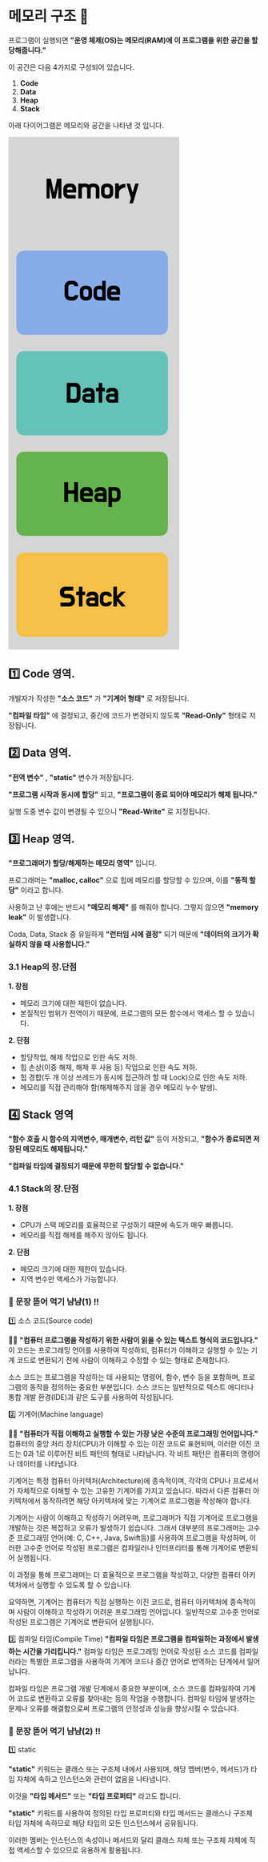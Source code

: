 # 메모리 구조 🧩

프로그램이 실행되면 **"운영 체제(OS)는 메모리(RAM)에 이 프로그램을 위한 공간을 할당해줍니다."**

이 공간은 다음 4가지로 구성되어 있습니다.

1. **Code**
2. **Data**
3. **Heap**
4. **Stack**

아래 다이어그램은 메모리와 공간을 나타낸 것 입니다.

<img src = "https://github.com/devKobe24/images/blob/main/memory-struct.png?raw=true"><br>

## 1️⃣ Code 영역.

개발자가 작성한 **"소스 코드"** 가 **"기계어 형태"** 로 저장됩니다.

**"컴파일 타임"** 에 결정되고, 중간에 코드가 변경되지 않도록 **"Read-Only"** 형태로 저장됩니다.

## 2️⃣ Data 영역.

**"전역 변수"** , **"static"** 변수가 저장됩니다.

**"프로그램 시작과 동시에 할당"** 되고,
**"프로그램이 종료 되어야 메모리가 해제 됩니다."**

실행 도중 변수 값이 변경될 수 있으니 **"Read-Write"** 로 지정됩니다.

## 3️⃣ Heap 영역.

**"프로그래머가 할당/해제하는 메모리 영역"** 입니다.

프로그래머는 **"malloc, calloc"** 으로 힙에 메모리를 할당할 수 있으며,
이를 **"동적 할당"** 이라고 합니다.

사용하고 난 후에는 반드시 **"메모리 해제"** 를 해줘야 합니다.
그렇지 않으면 **"memory leak"** 이 발생합니다.

Coda, Data, Stack 중 유일하게 **"런터임 시에 결정"** 되기 때문에
**"데이터의 크기가 확실하지 않을 때 사용합니다."** 

### 3.1 Heap의 장.단점

**1. 장점**
- 메모리 크기에 대한 제한이 없습니다.
- 본질적인 범위가 전역이기 때문에, 프로그램의 모든 함수에서 액세스 할 수 있습니다.

**2. 단점**
- 할당작업, 해제 작업으로 인한 속도 저하.
- 힙 손상(이중 해제, 해제 후 사용 등) 작업으로 인한 속도 저하.
- 힙 경합(두 개 이상 쓰레드가 동시에 접근하려 할 때 Lock)으로 인한 속도 저하.
- 메모리를 직접 관리해야 함(해제해주지 않을 경우 메모리 누수 발생).

## 4️⃣ Stack 영역

**"함수 호출 시 함수의 지역변수, 매개변수, 리턴 값"** 등이 저장되고,
**"함수가 종료되면 저장된 메모리도 해제됩니다."**

**"컴파일 타임에 결정되기 때문에 무한히 할당할 수 없습니다."**

### 4.1 Stack의 장.단점

**1. 장점**
- CPU가 스택 메모리를 효율적으로 구성하기 때문에 속도가 매우 빠릅니다.
- 메모리를 직접 해제를 해주지 않아도 됩니다.

**2. 단점**
- 메모리 크기에 대한 제한이 있습니다.
- 지역 변수만 액세스가 가능합니다.

### 🍗 문장 뜯어 먹기 냠냠(1) !!

1️⃣ 소스 코드(Source code)

🙋‍♂️ **"컴퓨터 프로그램을 작성하기 위한 사람이 읽을 수 있는 텍스트 형식의 코드입니다."**
이 코드는 프로그래밍 언어를 사용하여 작성하되, 컴퓨터가 이해하고 실행할 수 있는 기계 코드로 변환되기 전에 사람이 이해하고 수정할 수 있는 형태로 존재합니다.

소스 코드는 프로그램을 작성하는 데 사용되는 명령어, 함수, 변수 등을 포함하며, 프로그램의 동작을 정의하는 중요한 부분입니다.
소스 코드는 일반적으로 텍스트 에디터나 통합 개발 환경(IDE)과 같은 도구를 사용하여 작성됩니다.

2️⃣ 기계어(Machine language)

🙋‍♂️ **"컴퓨터가 직접 이해하고 실행할 수 있는 가장 낮은 수준의 프로그래밍 언어입니다."**
컴퓨터의 중앙 처리 장치(CPU)가 이해할 수 있는 이진 코드로 표현되며, 이러한 이진 코드는 0과 1로 이루어진 비트 패턴의 형태로 나타납니다.
각 비트 패턴은 컴퓨터의 명령어나 데이터를 나타냅니다.

기계어는 특정 컴퓨터 아키텍처(Architecture)에 종속적이며, 각각의 CPU나 프로세서가 자체적으로 이해할 수 있는 고유한 기계어를 가지고 있습니다.
따라서 다른 컴퓨터 아키텍처에서 동작하려면 해당 아키텍처에 맞는 기계어로 프로그램을 작성해야 합니다.

기계어는 사람이 이해하고 작성하기 어려우며, 프로그래머가 직접 기계어로 프로그램을 개발하는 것은 복잡하고 오류가 발생하기 쉽습니다.
그래서 대부분의 프로그래머는 고수준 프로그래밍 언어(예: C, C++, Java, Swift등)를 사용하여 프로그램을 작성하며, 이러한 고수준 언어로 작성된 프로그램은 컴파일러나 인터프리터를 통해 기계어로 변환되어 실행됩니다.

이 과정을 통해 프로그래머는 더 효율적으로 프로그램을 작성하고, 다양한 컴퓨터 아키텍처에서 실행할 수 있도록 할 수 있습니다.

요약하면, 기계어는 컴퓨터가 직접 실행하는 이진 코드로, 컴퓨터 아키텍처에 종속적이며 사람이 이해하고 작성하기 어려운 프로그래밍 언어입니다.
일반적으로 고수준 언어로 작성된 프로그램은 기계어로 변환되어 실행됩니다.

3️⃣ 컴파일 타임(Compile Time)
**"컴파일 타임은 프로그램을 컴파일하는 과정에서 발생하는 시간을 가리킵니다."**
컴파일 타임은 프로그래밍 언어로 작성된 소스 코드를 컴파일러라는 특별한 프로그램을 사용하여 기계어 코드나 중간 언어로 번역하는 단계에서 일어납니다.

컴파일 타임은 프로그램 개발 단계에서 중요한 부분이며, 소스 코드를 컴파일하여 기계어 코드로 변환하고 오류를 찾아내는 등의 작업을 수행합니다.
컴파일 타임에 발생하는 문제나 오류를 해결함으로써 프로그램의 안정성과 성능을 향상시킬 수 있습니다.

### 🍗 문장 뜯어 먹기 냠냠(2) !!

1️⃣ static

**"static"** 키워드는 클래스 또는 구조체 내에서 사용되며, 해당 멤버(변수, 메서드)가 타입 자체에 속하고 인스턴스와 관련이 없음을 나타냅니다.

이것을 **"타입 메서드"** 또는 **"타입 프로퍼티"** 라고도 합니다.

**"static"** 키워드를 사용하여 정의된 타입 프로퍼티와 타입 메서드는 클래스나 구조체 타입 자체에 속하므로 해당 타입의 모든 인스턴스에서 공유됩니다.

이러한 멤버는 인스턴스의 속성이나 메서드와 달리 클래스 자체 또는 구조체 자체에 직접 액세스할 수 있으므로 유용하게 활용됩니다.
